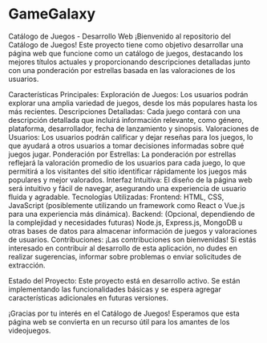 # GameGalaxy

Catálogo de Juegos - Desarrollo Web
¡Bienvenido al repositorio del Catálogo de Juegos! Este proyecto tiene como objetivo desarrollar una página web que funcione como un catálogo de juegos, destacando los mejores títulos actuales y proporcionando descripciones detalladas junto con una ponderación por estrellas basada en las valoraciones de los usuarios.

Características Principales:
Exploración de Juegos: Los usuarios podrán explorar una amplia variedad de juegos, desde los más populares hasta los más recientes.
Descripciones Detalladas: Cada juego contará con una descripción detallada que incluirá información relevante, como género, plataforma, desarrollador, fecha de lanzamiento y sinopsis.
Valoraciones de Usuarios: Los usuarios podrán calificar y dejar reseñas para los juegos, lo que ayudará a otros usuarios a tomar decisiones informadas sobre qué juegos jugar.
Ponderación por Estrellas: La ponderación por estrellas reflejará la valoración promedio de los usuarios para cada juego, lo que permitirá a los visitantes del sitio identificar rápidamente los juegos más populares y mejor valorados.
Interfaz Intuitiva: El diseño de la página web será intuitivo y fácil de navegar, asegurando una experiencia de usuario fluida y agradable.
Tecnologías Utilizadas:
Frontend: HTML, CSS, JavaScript (posiblemente utilizando un framework como React o Vue.js para una experiencia más dinámica).
Backend: (Opcional, dependiendo de la complejidad y necesidades futuras) Node.js, Express.js, MongoDB u otras bases de datos para almacenar información de juegos y valoraciones de usuarios.
Contribuciones:
¡Las contribuciones son bienvenidas! Si estás interesado en contribuir al desarrollo de esta aplicación, no dudes en realizar sugerencias, informar sobre problemas o enviar solicitudes de extracción.

Estado del Proyecto:
Este proyecto está en desarrollo activo. Se están implementando las funcionalidades básicas y se espera agregar características adicionales en futuras versiones.

¡Gracias por tu interés en el Catálogo de Juegos! Esperamos que esta página web se convierta en un recurso útil para los amantes de los videojuegos.
